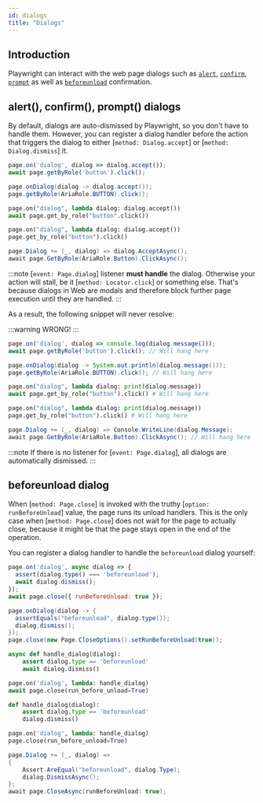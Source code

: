 ```yaml
---
id: dialogs
title: "Dialogs"
---
```


## Introduction

Playwright can interact with the web page dialogs such as [`alert`](https://developer.mozilla.org/en-US/docs/Web/API/Window/alert), [`confirm`](https://developer.mozilla.org/en-US/docs/Web/API/Window/confirm), [`prompt`](https://developer.mozilla.org/en-US/docs/Web/API/Window/prompt) as well as [`beforeunload`](https://developer.mozilla.org/en-US/docs/Web/API/Window/beforeunload_event) confirmation.

## alert(), confirm(), prompt() dialogs

By default, dialogs are auto-dismissed by Playwright, so you don't have to handle them. However, you can register a dialog handler before the action that triggers the dialog to either [`method: Dialog.accept`] or [`method: Dialog.dismiss`] it.

```js
page.on('dialog', dialog => dialog.accept());
await page.getByRole('button').click();
```

```java
page.onDialog(dialog -> dialog.accept());
page.getByRole(AriaRole.BUTTON).click();
```

```python async
page.on("dialog", lambda dialog: dialog.accept())
await page.get_by_role("button".click())
```

```python sync
page.on("dialog", lambda dialog: dialog.accept())
page.get_by_role("button").click()
```

```csharp
page.Dialog += (_, dialog) => dialog.AcceptAsync();
await page.GetByRole(AriaRole.Button).ClickAsync();
```

:::note
[`event: Page.dialog`] listener **must handle** the dialog. Otherwise your action will stall, be it [`method: Locator.click`] or something else. That's because dialogs in Web are modals and therefore block further page execution until they are handled.
:::

As a result, the following snippet will never resolve:

:::warning
WRONG!
:::

```js
page.on('dialog', dialog => console.log(dialog.message()));
await page.getByRole('button').click(); // Will hang here
```

```java
page.onDialog(dialog -> System.out.println(dialog.message()));
page.getByRole(AriaRole.BUTTON).click(); // Will hang here
```

```python async
page.on("dialog", lambda dialog: print(dialog.message))
await page.get_by_role("button").click() # Will hang here
```

```python sync
page.on("dialog", lambda dialog: print(dialog.message))
page.get_by_role("button").click() # Will hang here
```

```csharp
page.Dialog += (_, dialog) => Console.WriteLine(dialog.Message);
await page.GetByRole(AriaRole.Button).ClickAsync(); // Will hang here
```

:::note
If there is no listener for [`event: Page.dialog`], all dialogs are automatically dismissed.
:::

## beforeunload dialog

When [`method: Page.close`] is invoked with the truthy [`option: runBeforeUnload`] value, the page runs its unload handlers. This is the only case when [`method: Page.close`] does not wait for the page to actually close, because it might be that the page stays open in the end of the operation.

You can register a dialog handler to handle the `beforeunload` dialog yourself:

```js
page.on('dialog', async dialog => {
  assert(dialog.type() === 'beforeunload');
  await dialog.dismiss();
});
await page.close({ runBeforeUnload: true });
```

```java
page.onDialog(dialog -> {
  assertEquals("beforeunload", dialog.type());
  dialog.dismiss();
});
page.close(new Page.CloseOptions().setRunBeforeUnload(true));
```

```python async
async def handle_dialog(dialog):
    assert dialog.type == 'beforeunload'
    await dialog.dismiss()

page.on('dialog', lambda: handle_dialog)
await page.close(run_before_unload=True)
```

```python sync
def handle_dialog(dialog):
    assert dialog.type == 'beforeunload'
    dialog.dismiss()

page.on('dialog', lambda: handle_dialog)
page.close(run_before_unload=True)
```

```csharp
page.Dialog += (_, dialog) =>
{
    Assert.AreEqual("beforeunload", dialog.Type);
    dialog.DismissAsync();
};
await page.CloseAsync(runBeforeUnload: true);
```
